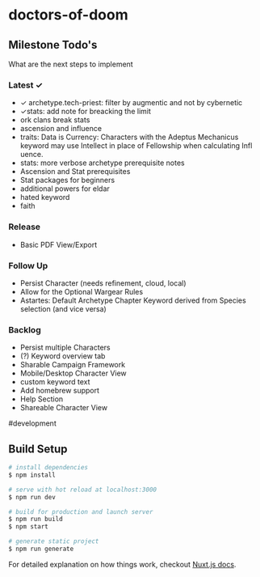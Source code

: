 # doctors-of-doom

## Milestone Todo's

What are the next steps to implement

### Latest ✓
* ✓ archetype.tech-priest: filter by augmentic and not by cybernetic
* ✓stats: add note for breacking the limit
* ork clans break stats
* ascension and influence
* traits: Data is Currency: Characters with the Adeptus Mechanicus keyword may use Intellect in place of Fellowship when calculating Infl uence.
* stats: more verbose archetype prerequisite notes
* Ascension and Stat prerequisites
* Stat packages for beginners
* additional powers for eldar
* hated keyword
* faith

### Release
* Basic PDF View/Export

### Follow Up
* Persist Character (needs refinement, cloud, local)
* Allow for the Optional Wargear Rules
* Astartes: Default Archetype Chapter Keyword derived from Species selection (and vice versa)

### Backlog
* Persist multiple Characters
* (?) Keyword overview tab
* Sharable Campaign Framework
* Mobile/Desktop Character View
* custom keyword text
* Add homebrew support
* Help Section
* Shareable Character View

#development

## Build Setup

``` bash
# install dependencies
$ npm install

# serve with hot reload at localhost:3000
$ npm run dev

# build for production and launch server
$ npm run build
$ npm start

# generate static project
$ npm run generate
```

For detailed explanation on how things work, checkout [Nuxt.js docs](https://nuxtjs.org).

